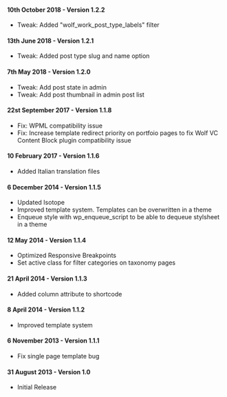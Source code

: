 #### 10th October 2018 - Version 1.2.2

* Tweak: Added "wolf_work_post_type_labels" filter

#### 13th June 2018 - Version 1.2.1

* Tweak: Added post type slug and name option

#### 7th May 2018 - Version 1.2.0

* Tweak: Add post state in admin
* Tweak: Add post thumbnail in admin post list

#### 22st September 2017 - Version 1.1.8

* Fix: WPML compatibility issue
* Fix: Increase template redirect priority on portfoio pages to fix Wolf VC Content Block plugin compatibility issue

#### 10 February 2017 - Version 1.1.6

* Added Italian translation files

#### 6 December 2014 - Version 1.1.5
 
* Updated Isotope
* Improved template system. Templates can be overwritten in a theme
* Enqueue style with wp_enqueue_script to be able to dequeue stylsheet in a theme

#### 12 May 2014 - Version 1.1.4
 
* Optimized Responsive Breakpoints
* Set active class for filter categories on taxonomy pages

#### 21 April 2014 - Version 1.1.3 

* Added column attribute to shortcode

#### 8 April 2014 - Version 1.1.2 

* Improved template system

#### 6 November 2013 - Version 1.1.1 

* Fix single page template bug

#### 31 August 2013 - Version 1.0 

* Initial Release